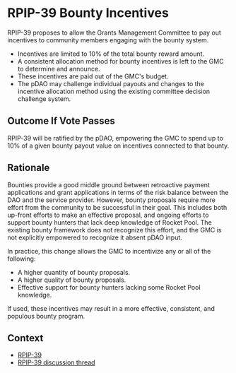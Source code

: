 
# RPIP-39 Bounty Incentives

RPIP-39 proposes to allow the Grants Management Committee to pay out incentives to community members engaging with the bounty system.

* Incentives are limited to 10% of the total bounty reward amount.
* A consistent allocation method for bounty incentives is left to the GMC to determine and announce.
* These incentives are paid out of the GMC's budget.
* The pDAO may challenge individual payouts and changes to the incentive allocation method using the existing committee decision challenge system.

## Outcome If Vote Passes

RPIP-39 will be ratified by the pDAO, empowering the GMC to spend up to 10% of a given bounty payout value on incentives connected to that bounty. 

## Rationale

Bounties provide a good middle ground between retroactive payment applications and grant applications in terms of the risk balance between the DAO and the service provider. However, bounty proposals require more effort from the community to be successful in their goal. This includes both up-front efforts to make an effective proposal, and ongoing efforts to support bounty hunters that lack deep knowledge of Rocket Pool. The existing bounty framework does not recognize this effort, and the GMC is not explicitly empowered to recognize it absent pDAO input. 

In practice, this change allows the GMC to incentivize any or all of the following:
* A higher quantity of bounty proposals.
* A higher quality of bounty proposals.
* Effective support for bounty hunters lacking some Rocket Pool knowledge. 

If used, these incentives may result in a more effective, consistent, and populous bounty program. 

## Context

* [RPIP-39](https://rpips.rocketpool.net/RPIPs/RPIP-39)
* [RPIP-39 discussion thread](https://dao.rocketpool.net/t/rpip-39-bounty-incentives-forum-vote-live/2753)